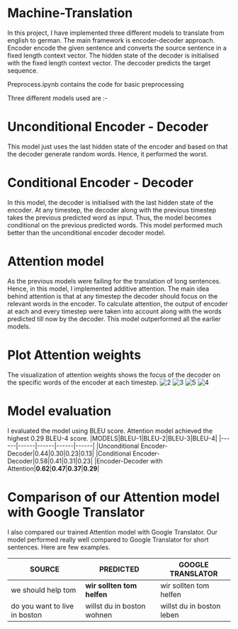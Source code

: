 # Machine-Translation

In this project, I have implemented three different models to translate from english to german. The main framework is encoder-decoder approach. Encoder encode the given sentence and converts the source sentence in a fixed length context vector. The hidden state of the decoder is initialised with the fixed length context vector. The deccoder predicts the target sequence. 

Preprocess.ipynb contains the code for basic preprocessing

Three different models used are :-

# Unconditional Encoder - Decoder 
This model just uses the last hidden state of the encoder and based on that the decoder generate random words. Hence, it performed the worst.

# Conditional Encoder - Decoder

In this model, the decoder is initialised with the last hidden state of the encoder. At any timestep, the decoder along with the previous timestep takes the previous predicted word as input. Thus, the model becomes conditional on the previous predicted words. This model performed much better than the unconditional encoder decoder model.

# Attention model

As the previous models were failing for the translation of long sentences. Hence, in this model, I implemented additive attention. The main idea behind attention is that at any timestep the decoder should focus on the relevant words in the encoder. To calculate attention, the output of encoder at each and every timestep were taken into account along with the words predicted till now by the decoder. This model outperformed all the earlier models.

# Plot Attention weights

The visualization of attention weights shows the focus of the decoder on the specific words of the encoder at each timestep.
![2](https://user-images.githubusercontent.com/28965732/97304309-91268280-1881-11eb-9d65-004dd52e164f.png)
![3](https://user-images.githubusercontent.com/28965732/97305477-24ac8300-1883-11eb-8394-b4a9a59947a3.png)
![5](https://user-images.githubusercontent.com/28965732/97305348-fb8bf280-1882-11eb-87f4-6c81c148c995.png)
![4](https://user-images.githubusercontent.com/28965732/97305404-0cd4ff00-1883-11eb-8516-95b17e3eec9e.png)



# Model evaluation

I evaluated the model using BLEU score.
Attention model achieved the highest 0.29 BLEU-4 score.
|MODELS|BLEU-1|BLEU-2|BLEU-3|BLEU-4|
|------|------|------|------|------|
|Unconditional Encoder-Decoder|0.44|0.30|0.23|0.13|
|Conditional Encoder-Decoder|0.58|0.41|0.31|0.23|
|Encoder-Decoder with Attention|**0.62**|**0.47**|**0.37**|**0.29**|

# Comparison of our Attention model with Google Translator

I also compared our trained Attention model with Google Translator. Our model performed really well compared to Google Translator for short sentences. Here are few examples.

|SOURCE|PREDICTED|GOOGLE TRANSLATOR|
|------|------|------|
|we should help tom|**wir sollten tom helfen**|wir sollten tom helfen|
|do you want to live in boston|willst du in boston wohnen|willst du in boston leben|

